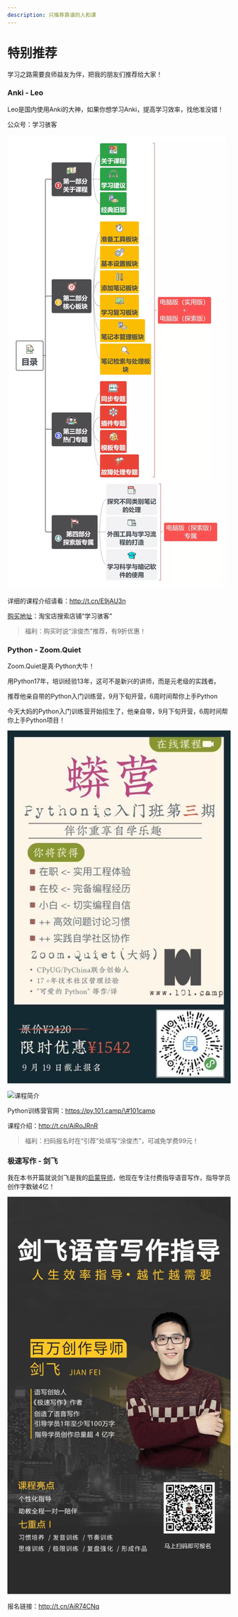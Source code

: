 ```yaml
---
description: 只推荐靠谱的人和课
---
```


# 特别推荐

学习之路需要良师益友为伴，把我的朋友们推荐给大家！

### Anki - Leo

Leo是国内使用Anki的大神，如果你想学习Anki，提高学习效率，找他准没错！

公众号：学习骇客

![Anki&#x5B66;&#x4E60;&#x76EE;&#x5F55;](.gitbook/assets/6401-kan-tu-wang-.web.png)

详细的课程介绍请看：http://t.cn/E9jAU3n

[购买地址](https://item.taobao.com/item.htm?spm=a1z10.1-c.w4004-21524861135.5.49bd3d9ckGqvDC&id=595307408604)：淘宝店搜索店铺“学习骇客”

> 福利：购买时说“涂俊杰”推荐，有9折优惠！

### Python - Zoom.Quiet

Zoom.Quiet是真·Python大牛！

用Python17年，培训经验13年，这可不是新兴的讲师，而是元老级的实践者。

推荐他亲自带的Python入门训练营，9月下旬开营，6周时间帮你上手Python

今天大妈的Python入门训练营开始招生了，他亲自带，9月下旬开营，6周时间帮你上手Python项目！

![&#x626B;&#x7801;&#x62A5;&#x540D;](.gitbook/assets/qq-tu-pian-20190831144518.jpg)

![&#x8BFE;&#x7A0B;&#x7B80;&#x4ECB;](.gitbook/assets/qq-tu-pian-20190831144404.png)

Python训练营官网：https://py.101.camp/\#101camp

课程介绍：http://t.cn/AiRoJRnR

> 福利：扫码报名时在“引荐”处填写“涂俊杰”，可减免学费99元！

### 极速写作 - 剑飞

我在本书开篇就说剑飞是我的[启蒙导师](https://shijian.tujunjie.com/ch01/ch01.01)，他现在专注付费指导语音写作，指导学员创作字数破4亿！

![&#x626B;&#x7801;&#x6DFB;&#x52A0;&#x5251;&#x98DE;](.gitbook/assets/7c88e202fb284aa61dfd685a30e335e.jpg)

报名链接：http://t.cn/AiR74CNq

